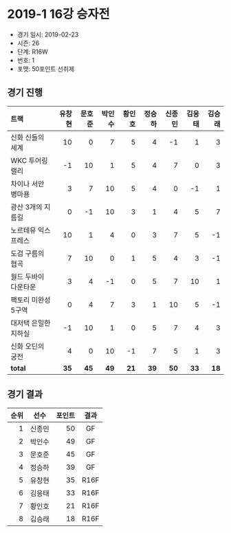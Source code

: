 # 2019-1 16강 승자전

- 경기 일시: 2019-02-23
- 시즌: 26
- 단계: R16W
- 번호: 1
- 포맷: 50포인트 선취제





## 경기 진행

| 트랙 | 유창현 | 문호준 | 박인수 | 황인호 | 정승하 | 신종민 | 김응태 | 김승래 |
|:---|---:|---:|---:|---:|---:|---:|---:|---:|
| 신화 신들의 세계 | 10 | 0 | 7 | 5 | 4 | -1 | 1 | 3 |
| WKC 투어링 랠리 | -1 | 10 | 1 | 5 | 4 | 7 | 0 | 3 |
| 차이나 서안 병마용 | 3 | 7 | 10 | 5 | 4 | 0 | -1 | 1 |
| 광산 3개의 지름길 | 0 | -1 | 10 | 3 | 1 | 4 | 5 | 7 |
| 노르테유 익스프레스 | 10 | 1 | 4 | 0 | 3 | 7 | 5 | -1 |
| 도검 구름의 협곡 | 7 | 10 | 0 | 1 | 5 | 4 | 3 | -1 |
| 월드 두바이 다운타운 | 3 | 4 | -1 | 0 | 5 | 7 | 10 | 1 |
| 팩토리 미완성 5구역 | 0 | 4 | 7 | 3 | 1 | 10 | 5 | -1 |
| 대저택 은밀한 지하실 | -1 | 10 | 1 | 0 | 5 | 7 | 4 | 3 |
| 신화 오딘의 궁전 | 4 | 0 | 10 | -1 | 7 | 5 | 1 | 3 |
| __total__ | __35__ | __45__ | __49__ | __21__ | __39__ | __50__ | __33__ | __18__ |




## 경기 결과

| 순위 | 선수 | 포인트 | 결과 |
|---:|:---:|---:|:---:|
| 1 | 신종민 | 50 | GF |
| 2 | 박인수 | 49 | GF |
| 3 | 문호준 | 45 | GF |
| 4 | 정승하 | 39 | GF |
| 5 | 유창현 | 35 | R16F |
| 6 | 김응태 | 33 | R16F |
| 7 | 황인호 | 21 | R16F |
| 8 | 김승래 | 18 | R16F |

